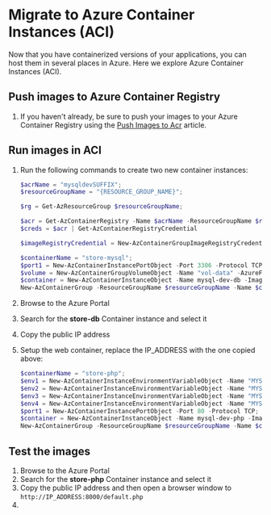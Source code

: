 # Migrate to Azure Container Instances (ACI)

Now that you have containerized versions of your applications, you can host them in several places in Azure. Here we explore Azure Container Instances (ACI).

## Push images to Azure Container Registry

1. If you haven't already, be sure to push your images to your Azure Container Registry using the [Push Images to Acr](./../Misc/01_PushImagesToAcr.md) article.

## Run images in ACI

1. Run the following commands to create two new container instances:

    ```PowerShell
    $acrName = "mysqldevSUFFIX";
    $resourceGroupName = "{RESOURCE_GROUP_NAME}";

    $rg = Get-AzResourceGroup $resourceGroupName;

    $acr = Get-AzContainerRegistry -Name $acrName -ResourceGroupName $resourceGroupName;
    $creds = $acr | Get-AzContainerRegistryCredential

    $imageRegistryCredential = New-AzContainerGroupImageRegistryCredentialObject -Server "$acrName.azurecr.io" -Username $creds.username -Password (ConvertTo-SecureString $creds.password -AsPlainText -Force)
    
    $containerName = "store-mysql";
    $port1 = New-AzContainerInstancePortObject -Port 3306 -Protocol TCP;
    $volume = New-AzContainerGroupVolumeObject -Name "vol-data" -AzureFileShareName "voldata" -AzureFileStorageAccountName "username" -AzureFileStorageAccountKey (ConvertTo-SecureString "PlainTextPassword" -AsPlainText -Force);
    $container = New-AzContainerInstanceObject -Name mysql-dev-db -Image "$acrName.azurecr.io/store-mysql" -Port @($port1);
    New-AzContainerGroup -ResourceGroupName $resourceGroupName -Name $containerName -Container $container -OsType Linux -Location $rg.location -ImageRegistryCredential $imageRegistryCredential -IpAddressType Public;
    ```

2. Browse to the Azure Portal
3. Search for the **store-db** Container instance and select it
4. Copy the public IP address
5. Setup the web container, replace the IP_ADDRESS with the one copied above:

    ```Powershell
    $containerName = "store-php";
    $env1 = New-AzContainerInstanceEnvironmentVariableObject -Name "MYSQL_DATABASE" -Value "contosocoffee";
    $env2 = New-AzContainerInstanceEnvironmentVariableObject -Name "MYSQL_USERNAME" -Value "root";
    $env3 = New-AzContainerInstanceEnvironmentVariableObject -Name "MYSQL_PASSWORD" -Value "root";
    $env4 = New-AzContainerInstanceEnvironmentVariableObject -Name "MYSQL_SERVERNAME" -Value "IP_ADDRESS";
    $port1 = New-AzContainerInstancePortObject -Port 80 -Protocol TCP;
    $container = New-AzContainerInstanceObject -Name mysql-dev-php -Image "$acrName.azurecr.io/store-php" -EnvironmentVariable @($env1, $env2, $env3, $env4) -Port @($port1);
    New-AzContainerGroup -ResourceGroupName $resourceGroupName -Name $containerName -Container $container -OsType Linux -Location $rg.location -ImageRegistryCredential $imageRegistryCredential -IpAddressType Public;
    ```

## Test the images

1. Browse to the Azure Portal
2. Search for the **store-php** Container instance and select it
3. Copy the public IP address and then open a browser window to `http://IP_ADDRESS:8000/default.php`
4. 